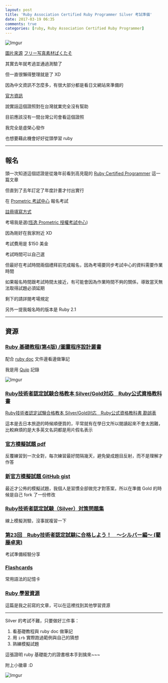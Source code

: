 ```yaml
---
layout: post
title: 'Ruby Association Certified Ruby Programmer Silver 考試準備'
date: 2017-03-19 06:35
comments: true
categories: [ruby, Ruby Association Certified Ruby Programmer]
---
```

![Imgur](http://i.imgur.com/3PXgdKS.jpg)

[圖片來源](https://unsplash.com/search/silver?photo=j1HU-Oll7KI)
[フリー写真素材ぱくたそ](https://www.pakutaso.com/)

其實去年就考過並通過測驗了

但一直很懶得整理就是了 XD

因為中文資訊不怎麼多，有很大部分都是看日文網站來準備的

[官方資訊](http://www.ruby.or.jp/en/certification/examination/)

<!--more-->

說實話這個證照對在台灣就業完全沒有幫助

目前應該沒有一間台灣公司會看這個證照

我完全是虛榮心發作

也想要藉此機會好好從頭學習 ruby 

----

## 報名

頭一次知道這個認證是從幾年前看到高見龍的 [Ruby Certified Programmer](http://kaochenlong.com/2012/01/18/i-am-ruby-certified-programmer/) 這一篇文章

但直到了去年訂定了年度計畫才付出實行

在 [Prometric 考試中心](https://www.prometric.com/en-us/clients/ruby/Pages/landing.aspx) 報名考試

[註冊填寫方式](http://www.crickstudy.com.tw/crick/Prometric/Reg_SRID.html)

考場我是選([恆逸 Prometric 授權考試中心](https://www.uuu.com.tw/TestCenter/Prometric))

因為剛好在我家附近 XD

考試費用是 $150 美金

考試時間可以自己選

但最好在考試時間兩個禮拜前完成報名，因為考場要同步考試中心的資料需要作業時間

如果報名時間跟考試時間太接近，有可能會因為作業時間不夠的關係，導致當天無法取得試題必須延期

剩下的請詳閱考場規定

另外一提我報名時的版本是 Ruby 2.1

----

## 資源

### [Ruby 基礎教程(第4版) /圖靈程序設計叢書](https://www.tenlong.com.tw/products/9787115366467)

配合 [ruby doc](http://ruby-doc.org/) 文件邊看邊做筆記

我是用 [Quip](https://quip.com/) 記錄

![Imgur](http://i.imgur.com/DfbrRc6.png)


### [Ruby技術者認定試験合格教本 Silver/Gold対応　Ruby公式資格教科書](http://gihyo.jp/book/2015/978-4-7741-7567-6)
[Ruby技術者認定試験合格教本 Silver/Gold対応　Ruby公式資格教科書 勘誤表](http://gihyo.jp/book/2015/978-4-7741-7567-6/support#supportApology)

這本是去日本旅遊的時候順便買的，平常就有在學日文所以閱讀起來不會太困難，比較麻煩的是大多英文名詞都是用片假名表示


### [官方模擬試題 pdf](http://www.ruby.or.jp/en/certification/examination/index.data/exam_prep_en.pdf)

反覆練習到一次全對，每次練習最好間隔幾天，避免變成題目反射，而不是理解才作答


### [新官方模擬試題 GitHub gist](https://gist.github.com/sean2121/4a345e1941c5b3fc3f90694b8aa9857e)

最近才公佈的模擬試題，我個人是習慣全部做完才對答案，所以在準備 Gold 的時候是自己 fork 了一份修改


### [Ruby技術者認定試験（Silver）対策問題集](http://www.minituku.net/courses/1049510743/contents/775230600.html)

線上模擬測驗，沒事就複習一下


### [第23回　Ruby技術者認定試験に合格しよう！　～シルバー編～ (藺藤卓実)](https://www.school.ctc-g.co.jp/columns/masuidrive/masuidrive23.html)

考試準備經驗分享


### [Flashcards](http://www.danielpariente.com/flashcards)

常用語法的記憶卡


### [Ruby 學習資源](http://bearsu.logdown.com/posts/305112-ruby-learning-resource)

這篇是我之前寫的文章，可以在這裡找到其他學習資源

----

Silver 的考試不難，只要做好三件事：
1. 看基礎教程與 ruby doc 做筆記
2. 用 `irb` 實際跑過範例與自己的猜想
3. 熟練模擬試題

這張證明 ruby 基礎能力的證書根本手到擒來~~~

附上小徽章 :D

![Imgur](http://i.imgur.com/1Yg0v8n.png)